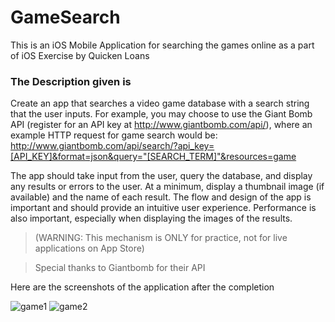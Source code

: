 # GameSearch
This is an iOS Mobile Application for searching the games online as a part of iOS Exercise by Quicken Loans

### The Description given is ###

Create an app that searches a video game database with a search string that the user inputs. For example, you may choose to use the Giant Bomb API (register for an API key at http://www.giantbomb.com/api/), where an example HTTP request for game search would be:
http://www.giantbomb.com/api/search/?api_key=[API_KEY]&format=json&query="[SEARCH_TERM]"&resources=game

The app should take input from the user, query the database, and display any results or errors to the user. At a minimum, display a thumbnail image (if available) and the name of each result. The flow and design of the app is important and should provide an intuitive user experience. Performance is also important, especially when displaying the images of the results.


> (WARNING: This mechanism is ONLY for practice, not for live applications on App Store)

> Special thanks to Giantbomb for their API


Here are the screenshots of the application after the completion 

![game1](https://user-images.githubusercontent.com/22299639/51280179-04ad1780-19ad-11e9-9588-7304112f70d8.png)
![game2](https://user-images.githubusercontent.com/22299639/51280182-0676db00-19ad-11e9-89a2-81587fe3338f.png)
